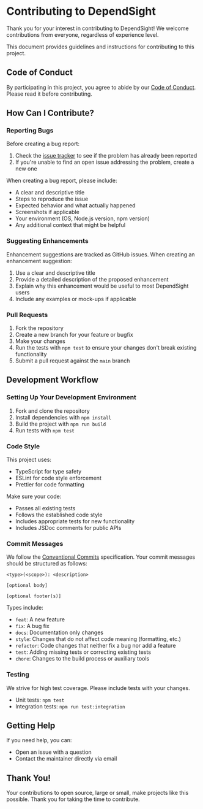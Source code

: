 # Contributing to DependSight

Thank you for your interest in contributing to DependSight! We welcome contributions from everyone, regardless of experience level.

This document provides guidelines and instructions for contributing to this project.

## Code of Conduct

By participating in this project, you agree to abide by our [Code of Conduct](CODE_OF_CONDUCT.md). Please read it before contributing.

## How Can I Contribute?

### Reporting Bugs

Before creating a bug report:

1. Check the [issue tracker](https://github.com/umithyo/dependsight/issues) to see if the problem has already been reported
2. If you're unable to find an open issue addressing the problem, create a new one

When creating a bug report, please include:

- A clear and descriptive title
- Steps to reproduce the issue
- Expected behavior and what actually happened
- Screenshots if applicable
- Your environment (OS, Node.js version, npm version)
- Any additional context that might be helpful

### Suggesting Enhancements

Enhancement suggestions are tracked as GitHub issues. When creating an enhancement suggestion:

1. Use a clear and descriptive title
2. Provide a detailed description of the proposed enhancement
3. Explain why this enhancement would be useful to most DependSight users
4. Include any examples or mock-ups if applicable

### Pull Requests

1. Fork the repository
2. Create a new branch for your feature or bugfix
3. Make your changes
4. Run the tests with `npm test` to ensure your changes don't break existing functionality
5. Submit a pull request against the `main` branch

## Development Workflow

### Setting Up Your Development Environment

1. Fork and clone the repository
2. Install dependencies with `npm install`
3. Build the project with `npm run build`
4. Run tests with `npm test`

### Code Style

This project uses:
- TypeScript for type safety
- ESLint for code style enforcement
- Prettier for code formatting

Make sure your code:
- Passes all existing tests
- Follows the established code style
- Includes appropriate tests for new functionality
- Includes JSDoc comments for public APIs

### Commit Messages

We follow the [Conventional Commits](https://www.conventionalcommits.org/) specification. Your commit messages should be structured as follows:

```
<type>(<scope>): <description>

[optional body]

[optional footer(s)]
```

Types include:

- `feat`: A new feature
- `fix`: A bug fix
- `docs`: Documentation only changes
- `style`: Changes that do not affect code meaning (formatting, etc.)
- `refactor`: Code changes that neither fix a bug nor add a feature
- `test`: Adding missing tests or correcting existing tests
- `chore`: Changes to the build process or auxiliary tools

### Testing

We strive for high test coverage. Please include tests with your changes.

- Unit tests: `npm test`
- Integration tests: `npm run test:integration`

## Getting Help

If you need help, you can:

- Open an issue with a question
- Contact the maintainer directly via email

## Thank You!

Your contributions to open source, large or small, make projects like this possible. Thank you for taking the time to contribute. 